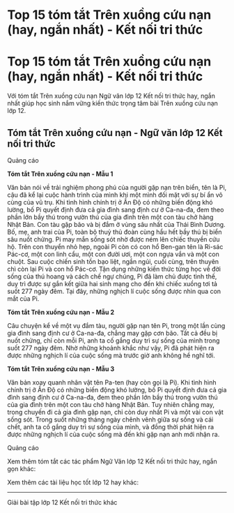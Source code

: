 # Top 15 tóm tắt Trên xuồng cứu nạn (hay, ngắn nhất) - Kết nối tri thức

# Top 15 tóm tắt Trên xuồng cứu nạn (hay, ngắn nhất) - Kết nối tri thức

Với tóm tắt Trên xuồng cứu nạn Ngữ văn lớp 12 Kết nối tri thức hay, ngắn nhất giúp học sinh nắm vững kiến thức trọng tâm bài Trên xuồng cứu nạn lớp 12.

## Tóm tắt Trên xuồng cứu nạn - Ngữ văn lớp 12 Kết nối tri thức

Quảng cáo

**Tóm tắt Trên xuồng cứu nạn - Mẫu 1**

Văn bản nói về trải nghiệm phong phú của người gặp nạn trên biển, tên là Pi, cậu đã kể lại cuộc hành trình của mình khi một mình đối mặt với sự bí ẩn vô cùng của vũ trụ. Khi tình hình chính trị ở Ần Độ có những biến động khó lường, bố Pi quyết định đưa cả gia đình sang định cư ở Ca-na-đa, đem theo phần lớn bầy thú trong vườn thú của gia đình trên một con tàu chở hàng Nhật Bản. Con tàu gặp bão và bị đắm ở vùng sâu nhất của Thái Bình Dương. Bố, mẹ, anh trai của Pi, toàn bộ thuỷ thủ đoàn cùng hẩu hết bầy thú bị biển sâu nuốt chửng. Pi may mắn sống sót nhờ được ném lên chiếc thuyền cứu hộ. Trên con thuyển nhỏ hẹp, ngoài Pi còn có con hổ Ben-gan tên là Ri-sác Pác-cơ, một con linh cẩu, một con đười ươi, một con ngựa vắn và một con chuột. Sau cuộc chiến sinh tồn bạo liệt, ngắn ngủi, cuối cùng, trên thuyên chì còn lại Pi và con hổ Pác-cơ. Tận dụng những kiến thức từng học về đời sống của thú hoang và cách chế ngự chúng, Pi đã làm chủ được tình thế, duy trì được sự gắn kết giữa hai sinh mạng cho đến khi chiếc xuồng tơi tả suốt 277 ngày đêm. Tại đây, những nghịch lí cuộc sống được nhìn qua con mắt của Pi.

**Tóm tắt Trên xuồng cứu nạn - Mẫu 2**

Câu chuyện kể về một vụ đắm tàu, người gặp nạn tên Pi, trong một lần cùng gia đình sang định cư ở Ca-na-đa, chẳng may gặp cơn bão. Tất cả đều bị nuốt chửng, chỉ còn mỗi Pi, anh ta cố gắng duy trì sự sống của mình trong suốt 277 ngày đêm. Nhờ những khoảnh khắc như vậy, Pi đã phát hiện ra được những nghịch lí của cuộc sống mà trước giờ anh không hề nghĩ tới.

**Tóm tắt Trên xuồng cứu nạn - Mẫu 3**

Văn bản xoay quanh nhân vật tên Pa-ten (hay còn gọi là Pi). Khi tình hình chính trị ở Ần Độ có những biến động khó lường, bố Pi quyết định đưa cả gia đình sang định cư ở Ca-na-đa, đem theo phần lớn bầy thú trong vườn thú của gia đình trên một con tàu chở hàng Nhật Bản. Tuy nhiên chẳng may, trong chuyến đi cả gia đình gặp nạn, chỉ còn duy nhất Pi và một vài con vật sống sót. Trong suốt những tháng ngày chênh vênh giữa sự sống và cái chết, anh ta cố gắng duy trì sự sống của mình, và đồng thời phát hiện ra được những nghịch lí của cuộc sống mà đến khi gặp nạn anh mới nhận ra.

Quảng cáo

Xem thêm tóm tắt các tác phẩm Ngữ Văn lớp 12 Kết nối tri thức hay, ngắn gọn khác:

Xem thêm các tài liệu học tốt lớp 12 hay khác:

* * *

Giải bài tập lớp 12 Kết nối tri thức khác
